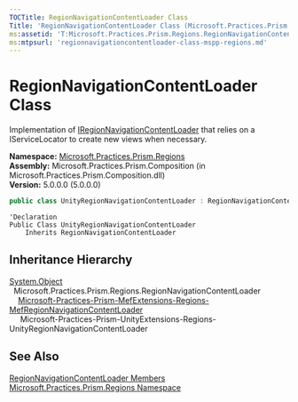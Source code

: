```yaml
---
TOCTitle: RegionNavigationContentLoader Class
Title: 'RegionNavigationContentLoader Class (Microsoft.Practices.Prism.Regions)'
ms:assetid: 'T:Microsoft.Practices.Prism.Regions.RegionNavigationContentLoader'
ms:mtpsurl: 'regionnavigationcontentloader-class-mspp-regions.md'
---
```



# RegionNavigationContentLoader Class

Implementation of [IRegionNavigationContentLoader](/patterns-practices/reference/iregionnavigationcontentloader-interface-mspp-regions) that relies on a IServiceLocator to create new views when necessary.

**Namespace:** [Microsoft.Practices.Prism.Regions](/patterns-practices/reference/mspp-regions-namespace)  
**Assembly:** Microsoft.Practices.Prism.Composition (in Microsoft.Practices.Prism.Composition.dll)  
**Version:** 5.0.0.0 (5.0.0.0)

```C#
public class UnityRegionNavigationContentLoader : RegionNavigationContentLoader
```
```VB
'Declaration
Public Class UnityRegionNavigationContentLoader
	Inherits RegionNavigationContentLoader
```

## Inheritance Hierarchy

[System.Object](http://msdn.microsoft.com/en-us/library/e5kfa45b)  
  Microsoft.Practices.Prism.Regions.RegionNavigationContentLoader  
    [Microsoft-Practices-Prism-MefExtensions-Regions-MefRegionNavigationContentLoader](/patterns-practices/reference/mefregionnavigationcontentloader-class-mspp-mefextensions-regions)  
     Microsoft-Practices-Prism-UnityExtensions-Regions-UnityRegionNavigationContentLoader

## See Also

[RegionNavigationContentLoader Members](/patterns-practices/reference/regionnavigationcontentloader-members-mspp-regions)  
[Microsoft.Practices.Prism.Regions Namespace](/patterns-practices/reference/mspp-regions-namespace)  